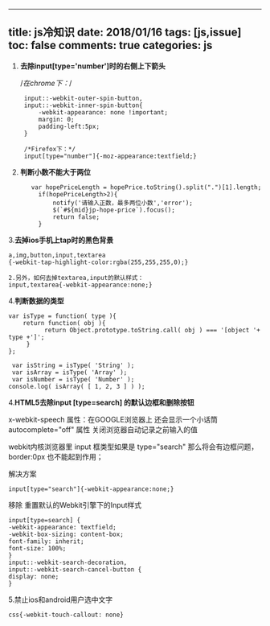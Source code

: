 
---
title: js冷知识
date: 2018/01/16
tags: [js,issue]
toc: false
comments: true
categories: js
---

<!-- <blockquote class="blockquote-center">blah blah blah</blockquote> -->
1. **去除input[type='number']时的右侧上下箭头**

      /*在chrome下：*/

        input::-webkit-outer-spin-button,
        input::-webkit-inner-spin-button{
            -webkit-appearance: none !important;
            margin: 0;
            padding-left:5px;
        }

        /*Firefox下：*/
        input[type="number"]{-moz-appearance:textfield;}




2. **判断小数不能大于两位**

		  var hopePriceLength = hopePrice.toString().split(".")[1].length;
			if(hopePriceLength>2){
				notify('请输入正数，最多两位小数','error');
				$(`#${mid}jp-hope-price`).focus();
				return false;
			}

<!-- more -->

3.**去掉ios手机上tap时的黑色背景**


```
a,img,button,input,textarea
{-webkit-tap-highlight-color:rgba(255,255,255,0);}

2.另外，如何去掉textarea,input的默认样式：
input,textarea{-webkit-appearance:none;}
```


4.**判断数据的类型**

```
var isType = function( type ){
    return function( obj ){
          return Object.prototype.toString.call( obj ) === '[object '+ type +']';
     }
};

 var isString = isType( 'String' );
 var isArray = isType( 'Array' );
 var isNumber = isType( 'Number' );
console.log( isArray( [ 1, 2, 3 ] ) );

```

4.**HTML5去除input [type=search] 的默认边框和删除按钮**


 x-webkit-speech  属性：在GOOGLE浏览器上  还会显示一个小话筒
 autocomplete="off"  属性  关闭浏览器自动记录之前输入的值

webkit内核浏览器里 input 框类型如果是 type="search"
那么将会有边框问题，border:0px 也不能起到作用；

解决方案

```
input[type="search"]{-webkit-appearance:none;}
```
移除 重置默认的Webkit引擎下的Input样式


```
input[type=search] {
-webkit-appearance: textfield;
-webkit-box-sizing: content-box;
font-family: inherit;
font-size: 100%;
}
input::-webkit-search-decoration,
input::-webkit-search-cancel-button {
display: none;
}
```

5.禁止ios和android用户选中文字

```
css{-webkit-touch-callout: none}
```



